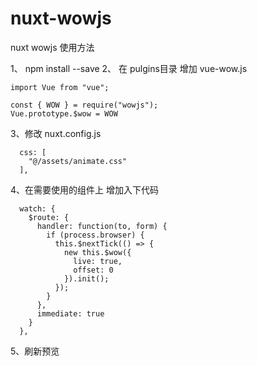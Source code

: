 # nuxt-wowjs
nuxt wowjs 使用方法

1、 npm install --save 
2、 在 pulgins目录 增加 vue-wow.js

```
import Vue from "vue";

const { WOW } = require("wowjs");
Vue.prototype.$wow = WOW

```
3、修改 nuxt.config.js 
```
  css: [
    "@/assets/animate.css"
  ],
```

4、在需要使用的组件上 增加入下代码

```
  watch: {
    $route: {
      handler: function(to, form) {
        if (process.browser) {
          this.$nextTick(() => {
            new this.$wow({
              live: true,
              offset: 0
            }).init();
          });
        }
      },
      immediate: true
    }
  },
```

5、刷新预览
